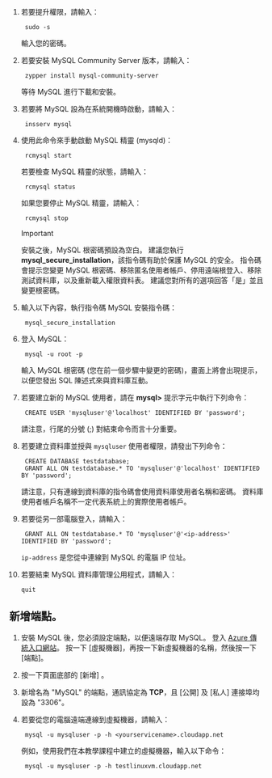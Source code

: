 
1. 若要提升權限，請輸入：
   
        sudo -s
   
    輸入您的密碼。
2. 若要安裝 MySQL Community Server 版本，請輸入：
   
        zypper install mysql-community-server
   
    等待 MySQL 進行下載和安裝。
3. 若要將 MySQL 設為在系統開機時啟動，請輸入：
   
        insserv mysql
4. 使用此命令來手動啟動 MySQL 精靈 (mysqld)：
   
        rcmysql start
   
    若要檢查 MySQL 精靈的狀態，請輸入：
   
        rcmysql status
   
    如果您要停止 MySQL 精靈，請輸入：
   
        rcmysql stop
   
   > [!IMPORTANT]
   > 安裝之後，MySQL 根密碼預設為空白。 建議您執行 **mysql\_secure\_installation**，該指令碼有助於保護 MySQL 的安全。 指令碼會提示您變更 MySQL 根密碼、移除匿名使用者帳戶、停用遠端根登入、移除測試資料庫，以及重新載入權限資料表。 建議您對所有的選項回答「是」並且變更根密碼。
   > 
   > 
5. 輸入以下內容，執行指令碼 MySQL 安裝指令碼：
   
        mysql_secure_installation
6. 登入 MySQL：
   
        mysql -u root -p
   
    輸入 MySQL 根密碼 (您在前一個步驟中變更的密碼)，畫面上將會出現提示，以便您發出 SQL 陳述式來與資料庫互動。
7. 若要建立新的 MySQL 使用者，請在 **mysql>** 提示字元中執行下列命令：
   
        CREATE USER 'mysqluser'@'localhost' IDENTIFIED BY 'password';
   
    請注意，行尾的分號 (;) 對結束命令而言十分重要。
8. 若要建立資料庫並授與 `mysqluser` 使用者權限，請發出下列命令：
   
        CREATE DATABASE testdatabase;
        GRANT ALL ON testdatabase.* TO 'mysqluser'@'localhost' IDENTIFIED BY 'password';
   
    請注意，只有連線到資料庫的指令碼會使用資料庫使用者名稱和密碼。  資料庫使用者帳戶名稱不一定代表系統上的實際使用者帳戶。
9. 若要從另一部電腦登入，請輸入：
   
        GRANT ALL ON testdatabase.* TO 'mysqluser'@'<ip-address>' IDENTIFIED BY 'password';
   
    `ip-address` 是您從中連線到 MySQL 的電腦 IP 位址。
10. 若要結束 MySQL 資料庫管理公用程式，請輸入：
    
        quit

## <a name="add-an-endpoint"></a>新增端點。
1. 安裝 MySQL 後，您必須設定端點，以便遠端存取 MySQL。 登入 [Azure 傳統入口網站][AzurePortal]。 按一下 [虛擬機器]，再按一下新虛擬機器的名稱，然後按一下 [端點]。
2. 按一下頁面底部的 [新增]  。
3. 新增名為 "MySQL" 的端點，通訊協定為 **TCP**，且 [公開] 及 [私人] 連接埠均設為 "3306"。
4. 若要從您的電腦遠端連線到虛擬機器，請輸入：
   
        mysql -u mysqluser -p -h <yourservicename>.cloudapp.net
   
    例如，使用我們在本教學課程中建立的虛擬機器，輸入以下命令：
   
        mysql -u mysqluser -p -h testlinuxvm.cloudapp.net

[MySQLDocs]: http://dev.mysql.com/doc/
[AzurePortal]: http://manage.windowsazure.com

[Image9]: ./media/install-and-run-mysql-on-opensuse-vm/LinuxVmAddEndpointMySQL.png
